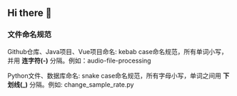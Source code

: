 ## Hi there 👋

### 文件命名规范

Github仓库、Java项目、Vue项目命名: kebab case命名规范，所有单词小写，并用 **连字符(-)** 分隔。例如：audio-file-processing

Python文件、数据库命名: snake case命名规范，所有字母小写，单词之间用 **下划线(_)** 分隔。例如: change_sample_rate.py


